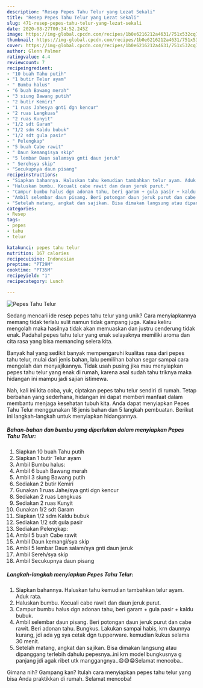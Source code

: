 ```yaml
---
description: "Resep Pepes Tahu Telur yang Lezat Sekali"
title: "Resep Pepes Tahu Telur yang Lezat Sekali"
slug: 471-resep-pepes-tahu-telur-yang-lezat-sekali
date: 2020-08-27T00:34:52.245Z
image: https://img-global.cpcdn.com/recipes/1b0e6216212a4631/751x532cq70/pepes-tahu-telur-foto-resep-utama.jpg
thumbnail: https://img-global.cpcdn.com/recipes/1b0e6216212a4631/751x532cq70/pepes-tahu-telur-foto-resep-utama.jpg
cover: https://img-global.cpcdn.com/recipes/1b0e6216212a4631/751x532cq70/pepes-tahu-telur-foto-resep-utama.jpg
author: Glenn Palmer
ratingvalue: 4.4
reviewcount: 7
recipeingredient:
- "10 buah Tahu putih"
- "1 butir Telur ayam"
- " Bumbu halus"
- "6 buah Bawang merah"
- "3 siung Bawang putih"
- "2 butir Kemiri"
- "1 ruas Jahesya gnti dgn kencur"
- "2 ruas Lengkuas"
- "2 ruas Kunyit"
- "1/2 sdt Garam"
- "1/2 sdm Kaldu bubuk"
- "1/2 sdt gula pasir"
- " Pelengkap"
- "5 buah Cabe rawit"
- " Daun kemangisya skip"
- "5 lembar Daun salamsya gnti daun jeruk"
- " Serehsya skip"
- "Secukupnya daun pisang"
recipeinstructions:
- "Siapkan bahannya. Haluskan tahu kemudian tambahkan telur ayam. Aduk rata."
- "Haluskan bumbu. Kecuali cabe rawit dan daun jeruk purut."
- "Campur bumbu halus dgn adonan tahu, beri garam + gula pasir + kaldu bubuk."
- "Ambil selembar daun pisang. Beri potongan daun jeruk purut dan cabe rawit. Beri adonan tahu. Bungkus. Lakukan sampai habis, krn daunnya kurang, jdi ada yg sya cetak dgn tupperware. kemudian kukus selama 30 menit."
- "Setelah matang, angkat dan sajikan. Bisa dimakan langsung atau dipanggang terlebih dahulu pepesnya..ini krn model bungkusnya g panjang jdi agak ribet utk manggangnya..😄😅😁Selamat mencoba.."
categories:
- Resep
tags:
- pepes
- tahu
- telur

katakunci: pepes tahu telur 
nutrition: 167 calories
recipecuisine: Indonesian
preptime: "PT29M"
cooktime: "PT35M"
recipeyield: "1"
recipecategory: Lunch

---
```



![Pepes Tahu Telur](https://img-global.cpcdn.com/recipes/1b0e6216212a4631/751x532cq70/pepes-tahu-telur-foto-resep-utama.jpg)

Sedang mencari ide resep pepes tahu telur yang unik? Cara menyiapkannya memang tidak terlalu sulit namun tidak gampang juga. Kalau keliru mengolah maka hasilnya tidak akan memuaskan dan justru cenderung tidak enak. Padahal pepes tahu telur yang enak selayaknya memiliki aroma dan cita rasa yang bisa memancing selera kita.



Banyak hal yang sedikit banyak mempengaruhi kualitas rasa dari pepes tahu telur, mulai dari jenis bahan, lalu pemilihan bahan segar sampai cara mengolah dan menyajikannya. Tidak usah pusing jika mau menyiapkan pepes tahu telur yang enak di rumah, karena asal sudah tahu triknya maka hidangan ini mampu jadi sajian istimewa.


Nah, kali ini kita coba, yuk, ciptakan pepes tahu telur sendiri di rumah. Tetap berbahan yang sederhana, hidangan ini dapat memberi manfaat dalam membantu menjaga kesehatan tubuh kita. Anda dapat menyiapkan Pepes Tahu Telur menggunakan 18 jenis bahan dan 5 langkah pembuatan. Berikut ini langkah-langkah untuk menyiapkan hidangannya.

<!--inarticleads1-->

##### Bahan-bahan dan bumbu yang diperlukan dalam menyiapkan Pepes Tahu Telur:

1. Siapkan 10 buah Tahu putih
1. Siapkan 1 butir Telur ayam
1. Ambil  Bumbu halus:
1. Ambil 6 buah Bawang merah
1. Ambil 3 siung Bawang putih
1. Sediakan 2 butir Kemiri
1. Gunakan 1 ruas Jahe/sya gnti dgn kencur
1. Sediakan 2 ruas Lengkuas
1. Sediakan 2 ruas Kunyit
1. Gunakan 1/2 sdt Garam
1. Siapkan 1/2 sdm Kaldu bubuk
1. Sediakan 1/2 sdt gula pasir
1. Sediakan  Pelengkap:
1. Ambil 5 buah Cabe rawit
1. Ambil  Daun kemangi/sya skip
1. Ambil 5 lembar Daun salam/sya gnti daun jeruk
1. Ambil  Sereh/sya skip
1. Ambil Secukupnya daun pisang




<!--inarticleads2-->

##### Langkah-langkah menyiapkan Pepes Tahu Telur:

1. Siapkan bahannya. Haluskan tahu kemudian tambahkan telur ayam. Aduk rata.
1. Haluskan bumbu. Kecuali cabe rawit dan daun jeruk purut.
1. Campur bumbu halus dgn adonan tahu, beri garam + gula pasir + kaldu bubuk.
1. Ambil selembar daun pisang. Beri potongan daun jeruk purut dan cabe rawit. Beri adonan tahu. Bungkus. Lakukan sampai habis, krn daunnya kurang, jdi ada yg sya cetak dgn tupperware. kemudian kukus selama 30 menit.
1. Setelah matang, angkat dan sajikan. Bisa dimakan langsung atau dipanggang terlebih dahulu pepesnya..ini krn model bungkusnya g panjang jdi agak ribet utk manggangnya..😄😅😁Selamat mencoba..




Gimana nih? Gampang kan? Itulah cara menyiapkan pepes tahu telur yang bisa Anda praktikkan di rumah. Selamat mencoba!
